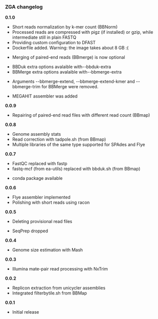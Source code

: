 ### ZGA changelog

**0.1.0**

+ Short reads normalization by k-mer count (BBNorm)
+ Processed reads are compressed with pigz (if installed) or gzip, while intermediate still in plain FASTQ
+ Providing custom configuration to DFAST
+ Dockerfile added. Warning: the image takes about 8 GB :(
* Merging of paired-end reads (BBmerge) is now optional
+ BBDuk extra options avalaible with--bbduk-extra
+ BBMerge extra options avalaible with--bbmerge-extra
- Arguments --bbmerge-extend, --bbmerge-extend-kmer and --bbmerge-trim for BBMerge were removed.
+ MEGAHIT assembler was added

**0.0.9**

+ Repairing of paired-end read files with different read count (BBmap)

**0.0.8**

+ Genome assembly stats
+ Read correction with tadpole.sh (from BBmap)
+ Multiple libraries of the same type supported for SPAdes and Flye

**0.0.7**

* FastQC replaced with fastp
* fastq-mcf (from ea-utils) replaced with bbduk.sh (from BBmap)
+ conda package available

**0.0.6**

+ Flye assembler implemented
+ Polishing with short reads using racon

**0.0.5**

+ Deleting provisional read files
- SeqPrep dropped

**0.0.4**

+ Genome size estimation with Mash

**0.0.3**

+ Illumina mate-pair read processing with NxTrim

**0.0.2**

+ Replicon extraction from unicycler assemblies
+ Integrated filterbytile.sh from BBMap

**0.0.1**

* Initial release
